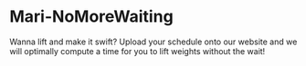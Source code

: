 # Mari-NoMoreWaiting

Wanna lift and make it swift? Upload your schedule onto our website and we will optimally compute a time for you to lift weights without the wait!

